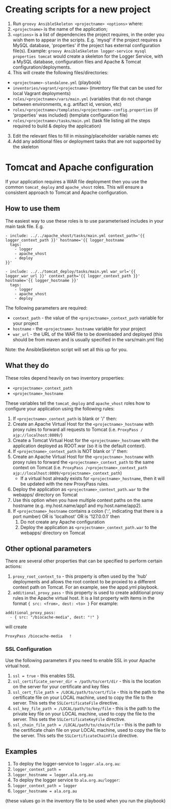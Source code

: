 # Creating scripts for a new project
1. Run ```groovy AnsibleSkeleton <projectname> <options>``` where:
  1. ```<projectname>``` is the name of the application;
  2. ```<options>``` is a list of dependencies the project requires, in the order you wish them to appear in the scripts. E.g. 'mysql' if the project requires a MySQL database, 'properties' if the project has external configuration file(s).
  Example: ```groovy AnsibleSkeleton logger-service mysql properties tomcat``` would create a skeleton for the Logger Service, with a MySQL database, configuration files and Apache & Tomcat configuration/deployments.
2. This will create the following files/directories:
  - ```<projectname>-standalone.yml``` (playbook)
  - ```inventories/vagrant/<projectname>``` (inventory file that can be used for local Vagrant deployments)
  - ```roles/<projectname>/vars/main.yml``` (variables that do not change between environments, e.g. artifact id, version, etc)
  - ```roles/<projectname>/templates/<projectname>-config.properties``` (if 'properties' was included) (template configuration file)
  - ```roles/<projectname>/tasks/main.yml``` (task file listing all the steps required to build & deploy the application)
3. Edit the relevant files to fill in missing/placeholder variable names etc
4. Add any additional files or deployment tasks that are not supported by the skeleton


# Tomcat and Apache configuration
If your application requires a WAR file deployment then you use the common ```tomcat_deploy``` and ```apache_vhost``` roles. This will ensure a consistent approach to Tomcat and Apache configuration.

## How to use them

The easiest way to use these roles is to use parameterised includes in your main task file. E.g.

```
- include: ../../apache_vhost/tasks/main.yml context_path='{{ logger_context_path }}' hostname='{{ logger_hostname
  tags:
    - logger
    - apache_vhost
    - deploy
}}'

- include: ../../tomcat_deploy/tasks/main.yml war_url='{{ logger_war_url }}' context_path='{{ logger_context_path }}' hostname='{{ logger_hostname }}'
  tags:
    - logger
    - apache_vhost
    - deploy
```

The following parameters are required:

* ```context_path``` - the value of the ```<projectname>_context_path``` variable for your project
* ```hostname``` - the ```<projectname>_hostname``` variable for your project
* ```war_url``` - the URL of the WAR file to be downloaded and deployed (this should be from maven and is usually specified in the vars/main.yml file)

Note: the AnsibleSkeleton script will set all this up for you.

## What they do

These roles depend heavily on two inventory properties:

* ```<projectname>_context_path```
* ```<projectname>_hostname```

These variables tell the ```tomcat_deploy``` and ```apache_vhost``` roles how to configure your application using the following rules:

1. If ```<projectname>_context_path``` is blank or '/' then:
  1. Create an Apache Virtual Host for the ```<projectname>_hostname``` with proxy rules to forward all requests to Tomcat (i.e. ```ProxyPass / ajp://localhost:8009/```)
  2. Create a Tomcat Virtual Host for the ```<projectname>_hostname``` with the application deployed as ROOT.war (so it is the default context).
2. If ```<projectname>_context_path``` is NOT blank or '/' then:
  1. Create an Apache Virtual Host for the ```<projectname>_hostname``` with proxy rules to forward the ```<projectname>_context_path``` to the same context on Tomcat (i.e. ```ProxyPass /<projectname>_context_path  ajp://localhost:8009/<projectname>_context_path```)
      * If a virtual host already exists for ```<projectname>_hostname```, then it will be updated with the new ProxyPass rules.
   2. Deploy the application as ```<projectname>_context_path.war``` to the webapps/ directory on Tomcat
   3. Use this option when you have multiple context paths on the same hostname (e.g. my.host.name/app1 and my.host.name/app2).
3. If ```<projectname>_hostname``` contains a colon (':', indicating that there is a port number) OR is 'localhost' OR is '127.0.0.1' then 
   1. Do not create any Apache configuration
   2. Deploy the application as ```<projectname>_context_path.war``` to the webapps/ directory on Tomcat

## Other optional parameters

There are several other properties that can be specified to perform certain actions:

1. ```proxy_root_context_to``` - this property is often used by the 'hub' deployments and allows the root context to be proxied to a different context path on Tomcat. For an example, see the appd.yml playbook.
2. ```additional_proxy_pass``` - this property is used to create additional proxy rules in the Apache virtual host. It is a list property with items in the format ```{ src: <from>, dest: <to> }```
For example:
```
additional_proxy_pass:
  - { src: "/biocache-media", dest: "!" }
```
will create 
```
ProxyPass /biocache-media   !
```

### SSL Configuration

Use the following parameters if you need to enable SSL in your Apache virtual host.

1. ```ssl = true``` - this enables SSL
1. ```ssl_certificate_server_dir = /path/to/cert/dir``` - this is the location on the server for your certificate and key files
1. ```ssl_cert_file_path = /LOCAL/path/to/cert/file``` - this is the path to the certificate file on your LOCAL machine, used to copy the file to the server. This sets the ```SSLCertificateFile``` directive.
1. ```ssl_key_file_path = /LOCAL/path/to/key/file``` - this is the path to the private key file on your LOCAL machine, used to copy the file to the server. This sets the ```SSLCertificateKeyFile``` directive.
1. ```ssl_chain_file_path = /LOCAL/path/to/chain/file``` - this is the path to the certificate chain file on your LOCAL machine, used to copy the file to the server. This sets the ```SSLCertificateChainFile``` directive.
## Examples

1. To deploy the logger-service to ```logger.ala.org.au```:
  1. ```logger_context_path =```
  2. ```logger_hostname = logger.ala.org.au```
2. To deploy the logger service to ```ala.org.au/logger```:
  1. ```logger_context_path = logger```
  2. ```logger_hostname = ala.org.au```

(these values go in the inventory file to be used when you run the playbook)
